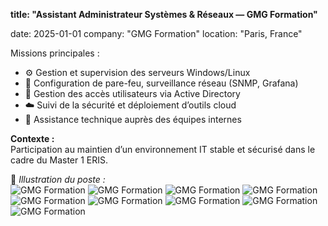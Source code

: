 **title: "Assistant Administrateur Systèmes & Réseaux — GMG Formation"**

date: 2025-01-01
company: "GMG Formation"
location: "Paris, France"



Missions principales :
- ⚙️ Gestion et supervision des serveurs Windows/Linux
- 🧱 Configuration de pare-feu, surveillance réseau (SNMP, Grafana)
- 🔑 Gestion des accès utilisateurs via Active Directory
- ☁️ Suivi de la sécurité et déploiement d’outils cloud
- 👥 Assistance technique auprès des équipes internes

**Contexte :**  
Participation au maintien d’un environnement IT stable et sécurisé dans le cadre du Master 1 ERIS.

📸 *Illustration du poste :*  
![GMG Formation](/img/exper1.jpeg)
![GMG Formation](/img/exper2.jpeg)
![GMG Formation](/img/exper3.jpeg)
![GMG Formation](/img/exper4.jpeg)
![GMG Formation](/img/exper5.jpeg)
![GMG Formation](/img/exper6.jpeg)
![GMG Formation](/img/exper8.jpeg)
![GMG Formation](/img/exper9.jpeg)
![GMG Formation](/img/exper10.jpeg)
